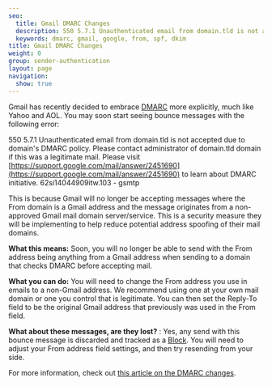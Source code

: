 ```yaml
---
seo:
  title: Gmail DMARC Changes
  description: 550 5.7.1 Unauthenticated email from domain.tld is not accepted due...
  keywords: dmarc, gmail, google, from, spf, dkim
title: Gmail DMARC Changes
weight: 0
group: sender-authentication
layout: page
navigation:
  show: true
---
```


Gmail has recently decided to embrace  [DMARC](http://sendgrid.com/blog/dmarc-domain-based-message-authentication-reporting-conformance/) more explicitly, much like Yahoo and AOL. You may soon start seeing bounce messages with the following error:

550 5.7.1 Unauthenticated email from domain.tld is not accepted due to domain's DMARC policy. Please contact administrator of domain.tld domain if this was a legitimate mail. Please visit [https://support.google.com/mail/answer/2451690](https://support.google.com/mail/answer/2451690) to learn about DMARC initiative. 62si14044909itw.103 - gsmtp

This is because Gmail will no longer be accepting messages where the From domain is a Gmail address and the message originates from a non-approved Gmail mail domain server/service. This is a security measure they will be implementing to help reduce potential address spoofing of their mail domains. 

**What this means:**  Soon, you will no longer be able to send with the From address being anything from a Gmail address when sending to a domain that checks DMARC before accepting mail. 

**What you can do:** You will need to change the From address you use in emails to a non-Gmail address. We recommend using one at your own mail domain or one you control that is legitimate. You can then set the Reply-To field to be the original Gmail address that previously was used in the From field. 

**What about these messages, are they lost?** : Yes, any send with this bounce message is discarded and tracked as a  [Block](http://sendgrid.com/blocks). You will need to adjust your From address field settings, and then try resending from your side.

For more information, check out [this article on the DMARC changes](http://www.mediapost.com/publications/article/277884/dmarc-changes-coming-soon-to-an-inbox-near-you.html?utm_source=newsletter&utm_medium=email&utm_content=headline&utm_campaign=93744).

